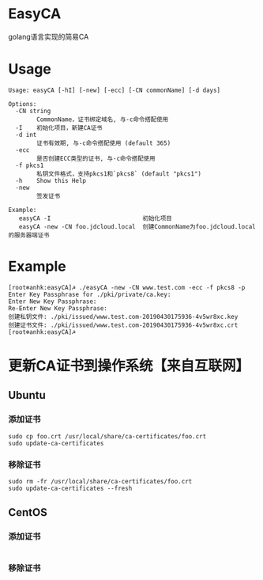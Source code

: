 # EasyCA
golang语言实现的简易CA

# Usage
```
Usage: easyCA [-hI] [-new] [-ecc] [-CN commonName] [-d days]

Options:
  -CN string
    	CommonName，证书绑定域名, 与-c命令搭配使用
  -I	初始化项目，新建CA证书
  -d int
    	证书有效期, 与-c命令搭配使用 (default 365)
  -ecc
    	是否创建ECC类型的证书, 与-c命令搭配使用
  -f pkcs1
    	私钥文件格式，支持pkcs1和`pkcs8` (default "pkcs1")
  -h	Show this Help
  -new
    	签发证书

Example:
   easyCA -I                          初始化项目
   easyCA -new -CN foo.jdcloud.local  创建CommonName为foo.jdcloud.local的服务器端证书
```

# Example
```
[root❄anhk:easyCA]☭ ./easyCA -new -CN www.test.com -ecc -f pkcs8 -p
Enter Key Passphrase for ./pki/private/ca.key: 
Enter New Key Passphrase: 
Re-Enter New Key Passphrase: 
创建私钥文件: ./pki/issued/www.test.com-20190430175936-4v5wr8xc.key
创建证书文件: ./pki/issued/www.test.com-20190430175936-4v5wr8xc.crt
[root❄anhk:easyCA]☭ 

```

# 更新CA证书到操作系统【来自互联网】

## Ubuntu
### 添加证书
```
sudo cp foo.crt /usr/local/share/ca-certificates/foo.crt
sudo update-ca-certificates
```
### 移除证书
```
sudo rm -fr /usr/local/share/ca-certificates/foo.crt
sudo update-ca-certificates --fresh
```

## CentOS
### 添加证书
```
```
### 移除证书
```
```

